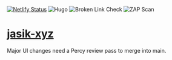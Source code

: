 [![Netlify Status](https://api.netlify.com/api/v1/badges/de745cb5-52c6-4a41-a2e5-d66996568436/deploy-status)](https://app.netlify.com/sites/jasik-xyz/deploys)
![Hugo](https://github.com/jasikpark/jasik-xyz/workflows/Hugo/badge.svg)
![Broken Link Check](https://github.com/jasikpark/jasik-xyz/workflows/Broken%20Link%20Check/badge.svg)
![ZAP Scan](https://github.com/jasikpark/jasik-xyz/workflows/ZAP%20Scan/badge.svg)

# [jasik-xyz](https://jasik.xyz)

Major UI changes need a Percy review pass to merge into main.
